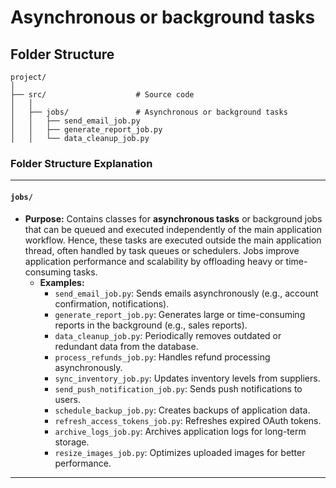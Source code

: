 # Asynchronous or background tasks

## Folder Structure

```
project/
│
├── src/                    # Source code
│   │
│   ├── jobs/               # Asynchronous or background tasks
│   │   ├── send_email_job.py
│   │   ├── generate_report_job.py
│   │   └── data_cleanup_job.py
```


### **Folder Structure Explanation**

* * *

#### **`jobs/`**

- **Purpose:** Contains classes for **asynchronous tasks** or background jobs that can be queued and executed independently of the main application workflow. Hence, these tasks are executed outside the main application thread, often handled by task queues or schedulers. Jobs improve application performance and scalability by offloading heavy or time-consuming tasks.
    - **Examples:**
        - `send_email_job.py`: Sends emails asynchronously (e.g., account confirmation, notifications).
        - `generate_report_job.py`: Generates large or time-consuming reports in the background (e.g., sales reports).
        - `data_cleanup_job.py`: Periodically removes outdated or redundant data from the database.
        - `process_refunds_job.py`: Handles refund processing asynchronously.
        - `sync_inventory_job.py`: Updates inventory levels from suppliers.
        - `send_push_notification_job.py`: Sends push notifications to users.
        - `schedule_backup_job.py`: Creates backups of application data.
        - `refresh_access_tokens_job.py`: Refreshes expired OAuth tokens.
        - `archive_logs_job.py`: Archives application logs for long-term storage.
        - `resize_images_job.py`: Optimizes uploaded images for better performance.

* * *
